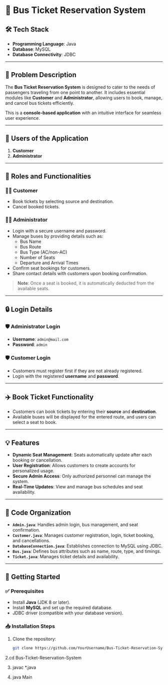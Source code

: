 # 🚌 Bus Ticket Reservation System

## 🛠️ Tech Stack
- **Programming Language**: Java  
- **Database**: MySQL  
- **Database Connectivity**: JDBC  

---

## 📖 Problem Description
The **Bus Ticket Reservation System** is designed to cater to the needs of passengers traveling from one point to another. It includes essential modules like **Customer** and **Administrator**, allowing users to book, manage, and cancel bus tickets efficiently.

This is a **console-based application** with an intuitive interface for seamless user experience.

---

## 👥 Users of the Application
1. **Customer**  
2. **Administrator**

---

## 🎯 Roles and Functionalities

### 🚶‍♂️ Customer
- Book tickets by selecting source and destination.
- Cancel booked tickets.

### 👨‍💼 Administrator
- Login with a secure username and password.
- Manage buses by providing details such as:
  - Bus Name  
  - Bus Route  
  - Bus Type (AC/non-AC)  
  - Number of Seats  
  - Departure and Arrival Times
- Confirm seat bookings for customers.
- Share contact details with customers upon booking confirmation.

> **Note**: Once a seat is booked, it is automatically deducted from the available seats.

---

## 🔒 Login Details

### 🛡️ Administrator Login
- **Username**: `admin@mail.com`  
- **Password**: `admin`

### 🛡️ Customer Login
- Customers must register first if they are not already registered.  
- Login with the registered **username** and **password**.

---

## ✈️ Book Ticket Functionality
- Customers can book tickets by entering their **source** and **destination**.  
- Available buses will be displayed for the entered route, and users can select a seat to book.

---

## 💡 Features
- **Dynamic Seat Management**: Seats automatically update after each booking or cancellation.  
- **User Registration**: Allows customers to create accounts for personalized usage.  
- **Secure Admin Access**: Only authorized personnel can manage the system.  
- **Real-Time Updates**: View and manage bus schedules and seat availability.  

---

## 📂 Code Organization

- **`Admin.java`**: Handles admin login, bus management, and seat confirmation.  
- **`Customer.java`**: Manages customer registration, login, ticket booking, and cancellations.  
- **`DatabaseConnection.java`**: Establishes connection to MySQL using JDBC.  
- **`Bus.java`**: Defines bus attributes such as name, route, type, and timings.  
- **`Ticket.java`**: Manages ticket details and availability.  

---

## 🚀 Getting Started

### ✅ Prerequisites
- Install **Java** (JDK 8 or later).  
- Install **MySQL** and set up the required database.  
- JDBC driver (compatible with your database version).  

### 📥 Installation Steps

1. Clone the repository:
   ```bash
   git clone https://github.com/YourUsername/Bus-Ticket-Reservation-System.git

2.cd Bus-Ticket-Reservation-System

3. javac *.java

4. java Main


   
